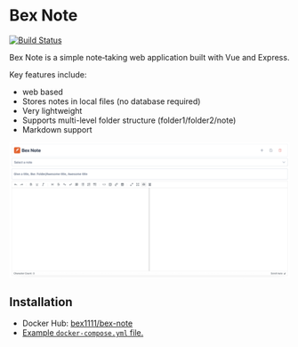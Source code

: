 # Bex Note

[![Build Status](https://github.com/bex1111/bex-note/actions/workflows/run-checks.yml/badge.svg)](https://github.com/bex1111/bex-note/actions/workflows/run-checks.yml)

Bex Note is a simple note‑taking web application built with Vue and Express.

Key features include:
- web based
- Stores notes in local files (no database required)
- Very lightweight
- Supports multi-level folder structure (folder1/folder2/note)
- Markdown support

![Example Screenshot](example.png)

## Installation
- Docker Hub: [bex1111/bex-note](https://hub.docker.com/r/bex1111/bex-note)  
- [Example `docker-compose.yml` file.](https://github.com/bex1111/bex-note/blob/main/docker-compose.yml)
